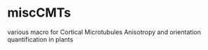 # miscCMTs
various macro for Cortical Microtubules Anisotropy and orientation quantification in plants
